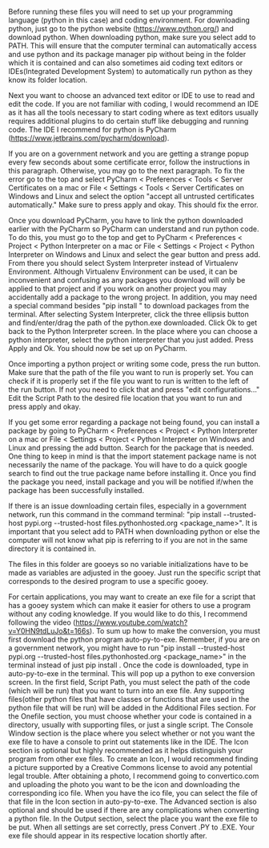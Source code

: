 Before running these files you will need to set up your programming language (python in this case) and coding environment.
For downloading python, just go to the python website (https://www.python.org/) and download python. When downloading python, 
make sure you select add to PATH. This will ensure that the computer terminal can automatically access and use python and its package
manager pip without being in the folder which it is contained and can also sometimes aid coding text editors or IDEs(Integrated Development System) 
to automatically run python as they know its folder location.

Next you want to choose an advanced text editor or IDE to use to read and edit the code. If you are not familiar with coding, I would 
recommend an IDE as it has all the tools necessary to start coding where as text editors usually requires additional plugins 
to do certain stuff like debugging and running code. The IDE I recommend for python is PyCharm (https://www.jetbrains.com/pycharm/download). 

If you are on a government network and you are getting a strange popup every few seconds about some certificate error, follow the instructions in 
this paragraph. Otherwise, you may go to the next paragraph. To fix the error go to the top and select PyCharm < Preferences < Tools < Server Certificates on 
a mac or File < Settings < Tools < Server Certificates on Windows and Linux and select the option "accept all untrusted certificates automatically." Make sure to press
apply and okay. This should fix the error.

Once you download PyCharm, you have to link the python downloaded earlier with the PyCharm so PyCharm can understand and run python code.
To do this, you must go to the top and get to PyCharm < Preferences < Project<project name> < Python Interpreter on a mac or 
File < Settings < Project<project name> < Python Interpreter on Windows and Linux and select the gear button and press add. 
From there you should select System Interpreter instead of Virtualenv Environment. Although Virtualenv Environment can be used, 
it can be inconvenient and confusing as any packages you download will only be applied to that project and if you work on 
another project you may accidentally add a package to the wrong project. In addition, you may need a special command besides "pip 
install <package name>" to download packages from the terminal. After selecting System Interpreter, click the three ellipsis button
and find/enter/drag the path of the python.exe downloaded. Click Ok to get back to the Python Interpreter screen. In the place where 
you can choose a python interpreter, select the python interpreter that you just added. Press Apply and Ok. You should now be set up 
on PyCharm.

Once importing a python project or writing some code, press the run button. Make sure that the path of the file you want to run is properly set. You can check if 
it is properly set if the file you want to run is written to the left of the run button. If not you need to click that and press "edit configurations..." Edit the Script 
Path to the desired file location that you want to run and press apply and okay. 

If you get some error regarding a package not being found, you can install a package by going to PyCharm < Preferences < Project<project name> < Python Interpreter 
on a mac or File < Settings < Project<project name> < Python Interpreter on Windows and Linux and pressing the add button. Search for the package that is needed. 
One thing to keep in mind is that the import statement package name is not necessarily the name of the package. You will have to do a quick google search to find out 
the true package name before installing it. Once you find the package you need, install package and you will be notified if/when the package has been successfully installed.

If there is an issue downloading certain files, especially in a government network, run this command in the command terminal:
"pip install --trusted-host pypi.org --trusted-host files.pythonhosted.org <package_name>". It is important that you select add to PATH when downloading
python or else the computer will not know what pip is referring to if you are not in the same directory it is contained in.

The files in this folder are gooeys so no variable initializations have to be made as variables are adjusted in the gooey.
Just run the specific script that corresponds to the desired program to use a specific gooey.

For certain applications, you may want to create an exe file for a script that has a gooey system which can make it easier for others to use a program without any 
coding knowledge. If you would like to do this, I recommend following the video (https://www.youtube.com/watch?v=Y0HN9tdLuJo&t=166s). To sum up how to make the conversion,
you must first download the python program auto-py-to-exe. Remember, if you are on a government network, you might have to run "pip install --trusted-host pypi.org --trusted-host files.pythonhosted.org <package_name>"
in the terminal instead of just pip install <package name>. Once the code is downloaded, type in auto-py-to-exe in the terminal. This will pop up a python to exe conversion screen. In the first field, Script Path, you must select
the path of the code (which will be run) that you want to turn into an exe file. Any supporting files(other python files that have classes or functions that are used in the python file that will be run) will be added in the
Additional Files section. For the Onefile section, you must choose whether your code is contained in a directory, usually with supporting files, or just a single script. The Console Window section is the place where you
select whether or not you want the exe file to have a console to print out statements like in the IDE. The Icon section is optional but highly recommended as it helps distinguish your program from other exe files. To create 
an Icon, I would recommend finding a picture supported by a Creative Commons license to avoid any potential legal trouble. After obtaining a photo, I recommend going to convertico.com and uploading the photo you want to be 
the icon and downloading the corresponding ico file. When you have the ico file, you can select the file of that file in the Icon section in auto-py-to-exe. The Advanced section is also optional and should be used if there are any 
complications when converting a python file. In the Output section, select the place you want the exe file to be put. When all settings are set correctly, press Convert .PY to .EXE. Your exe file should appear in its respective 
location shortly after.





